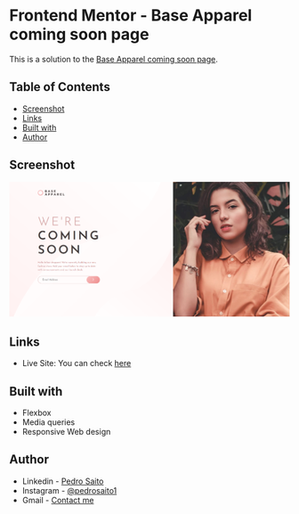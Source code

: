 # Frontend Mentor - Base Apparel coming soon page
This is a solution to the [Base Apparel coming soon page](https://www.frontendmentor.io/challenges/base-apparel-coming-soon-page-5d46b47f8db8a7063f9331a0).

## Table of Contents

- [Screenshot](#screenshot)
- [Links](#links)
- [Built with](#built-with)
- [Author](#author)

## Screenshot

<img src="/images/screenshot.png" alt="Screenshot">

## Links

- Live Site: You can check [here](https://pedrosaito1.github.io/base-apparel-coming-soon-master/)

## Built with

- Flexbox
- Media queries
- Responsive Web design

## Author

- Linkedin - [Pedro Saito](https://www.linkedin.com/in/pedrosaito1/)
- Instagram - [@pedrosaito1](https://www.instagram.com/pedrosaito1/)
- Gmail - [Contact me](mailto:contato.pedrosaito@gmail.com)
